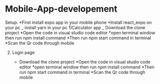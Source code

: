 # Mobile-App-developement

Setup:
*First install expo app in your mobile phone
*Install react_expo on your pc
_ install yarn in your pc
1)Calculator app
_ Download the clone project
*Open the code in visual studio code editor
*open terminal window then run npm install command
*Then run npm start command in terminal
*Scan the Qr code through mobile

2.  Login page

    - Download the clone project
      *Open the code in visual studio code editor
      *open terminal window then run npm install command
      *Then run npm start command in terminal
      *Scan the Qr code through mobile
